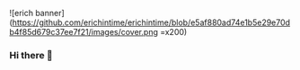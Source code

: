 ![erich banner](https://github.com/erichintime/erichintime/blob/e5af880ad74e1b5e29e70db4f85d679c37ee7f21/images/cover.png =x200)
### Hi there 👋

<!--
**erichintime/erichintime** is a ✨ _special_ ✨ repository because its `README.md` (this file) appears on your GitHub profile.

Here are some ideas to get you started:

- 🔭 I’m currently working on ...
- 🌱 I’m currently learning ...
- 👯 I’m looking to collaborate on ...
- 🤔 I’m looking for help with ...
- 💬 Ask me about ...
- 📫 How to reach me: ...
- 😄 Pronouns: ...
- ⚡ Fun fact: ...
-->
